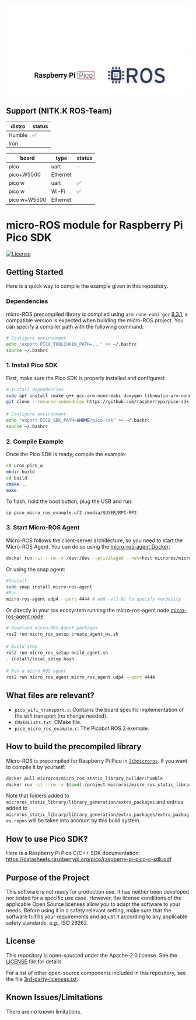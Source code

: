 ![banner](.images/banner-dark-theme.png#gh-dark-mode-only)
![banner](.images/banner-light-theme.png#gh-light-mode-only)

## Support (NITK.K ROS-Team)

| distro | status |
| --- | --- |
| Humble | ✅ |
| Iron | |

| board | type | status |
| --- | --- | --- |
| pico | uart | - |
| pico+W5500 | Ethernet | |
| pico w | uart | ✅ |
| pico w | Wi-Fi | ✅ |
| pico w+W5500 | Ethernet | |

# micro-ROS module for Raspberry Pi Pico SDK

[![License](https://img.shields.io/badge/License-Apache%202.0-blue.svg)](https://opensource.org/licenses/Apache-2.0)

## Getting Started

Here is a quick way to compile the example given in this repository.

### Dependencies

micro-ROS precompiled library is compiled using `arm-none-eabi-gcc` [9.3.1](https://developer.arm.com/-/media/Files/downloads/gnu-rm/9-2020q2/gcc-arm-none-eabi-9-2020-q2-update-x86_64-linux.tar.bz2), a compatible version is expected when building the micro-ROS project.
You can specify a compiler path with the following command:

```bash
# Configure environment
echo "export PICO_TOOLCHAIN_PATH=..." >> ~/.bashrc
source ~/.bashrc
```

### 1. Install Pico SDK
First, make sure the Pico SDK is properly installed and configured:

```bash
# Install dependencies
sudo apt install cmake g++ gcc-arm-none-eabi doxygen libnewlib-arm-none-eabi git python3
git clone --recurse-submodules https://github.com/raspberrypi/pico-sdk.git $HOME/pico-sdk

# Configure environment
echo "export PICO_SDK_PATH=$HOME/pico-sdk" >> ~/.bashrc
source ~/.bashrc
```

### 2. Compile Example

Once the Pico SDK is ready, compile the example:

```bash
cd uros_pico_w
mkdir build
cd build
cmake ..
make
```

To flash, hold the boot button, plug the USB and run:
```
cp pico_micro_ros_example.uf2 /media/$USER/RPI-RP2
```

### 3. Start Micro-ROS Agent
Micro-ROS follows the client-server architecture, so you need to start the Micro-ROS Agent.
You can do so using the [micro-ros-agent Docker](https://hub.docker.com/r/microros/micro-ros-agent):
```bash
docker run -it --rm -v /dev:/dev --privileged --net=host microros/micro-ros-agent:humble upd4 --port 4444
```

Or using the snap agent:
```bash
#Install
sudo snap install micro-ros-agent
#Run
micro-ros-agent udp4 --port 4444 # add -v[1-6] to specify verbosity
```

Or directly in your ros ecosystem running the micro-ros-agent node [micro-ros-agent node](https://micro.ros.org/docs/tutorials/core/first_application_linux/):
```bash
# Download micro-ROS-Agent packages
ros2 run micro_ros_setup create_agent_ws.sh

# Build step
ros2 run micro_ros_setup build_agent.sh
. install/local_setup.bash

# Run a micro-ROS agent
ros2 run micro_ros_agent micro_ros_agent udp4 --port 4444
```

## What files are relevant?
- `pico_wifi_transport.c`: Contains the board specific implementation of the wifi transport (no change needed).
- `CMakeLists.txt`: CMake file.
- `pico_micro_ros_example.c`: The Picobot ROS 2 exemple.

## How to build the precompiled library

Micro-ROS is precompiled for Raspberry Pi Pico in [`libmicroros`](libmicroros).
If you want to compile it by yourself:

```bash
docker pull microros/micro_ros_static_library_builder:humble
docker run -it --rm -v $(pwd):/project microros/micro_ros_static_library_builder:humble
```

Note that folders added to `microros_static_library/library_generation/extra_packages` and entries added to `microros_static_library/library_generation/extra_packages/extra_packages.repos` will be taken into account by this build system.

## How to use Pico SDK?

Here is a Raspberry Pi Pico C/C++ SDK documentation:
https://datasheets.raspberrypi.org/pico/raspberry-pi-pico-c-sdk.pdf
## Purpose of the Project

This software is not ready for production use. It has neither been developed nor
tested for a specific use case. However, the license conditions of the
applicable Open Source licenses allow you to adapt the software to your needs.
Before using it in a safety relevant setting, make sure that the software
fulfills your requirements and adjust it according to any applicable safety
standards, e.g., ISO 26262.

## License

This repository is open-sourced under the Apache-2.0 license. See the [LICENSE](LICENSE) file for details.

For a list of other open-source components included in this repository,
see the file [3rd-party-licenses.txt](3rd-party-licenses.txt).

## Known Issues/Limitations

There are no known limitations.
